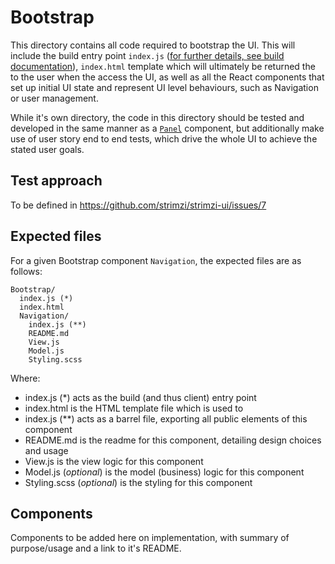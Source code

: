 # Bootstrap

This directory contains all code required to bootstrap the UI. This will include the build entry point `index.js` ([for further details, see build documentation](../../docs/Build.md)), `index.html` template which will ultimately be returned the to the user when the access the UI, as well as all the React components that set up initial UI state and represent UI level behaviours, such as Navigation or user management.

While it's own directory, the code in this directory should be tested and developed in the same manner as a [`Panel`](../Panels/README.md) component, but additionally make use of user story end to end tests, which drive the whole UI to achieve the stated user goals.

## Test approach

To be defined in https://github.com/strimzi/strimzi-ui/issues/7

## Expected files

For a given Bootstrap component `Navigation`, the expected files are as follows:

```
Bootstrap/
  index.js (*)
  index.html
  Navigation/
    index.js (**)
    README.md
    View.js
    Model.js
    Styling.scss
```

Where:

- index.js (\*) acts as the build (and thus client) entry point
- index.html is the HTML template file which is used to
- index.js (\*\*) acts as a barrel file, exporting all public elements of this component
- README.md is the readme for this component, detailing design choices and usage
- View.js is the view logic for this component
- Model.js (_optional_) is the model (business) logic for this component
- Styling.scss (_optional_) is the styling for this component

## Components

Components to be added here on implementation, with summary of purpose/usage and a link to it's README.
